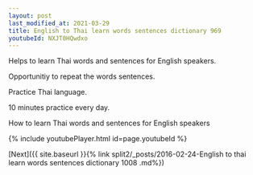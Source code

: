 ```yaml
---
layout: post
last_modified_at: 2021-03-29
title: English to Thai learn words sentences dictionary 969 
youtubeId: NXJT0HQwdxo
---
```

 
 
Helps to learn Thai words and sentences for English speakers.

Opportunitiy to repeat the words sentences. 

Practice Thai language. 
 
10 minutes practice every day. 
 
How to learn Thai words and sentences for English speakers 
 
{% include youtubePlayer.html id=page.youtubeId %}
 
 
[Next]({{ site.baseurl }}{% link  split2/_posts/2016-02-24-English to thai learn words sentences dictionary 1008 .md%})
 
